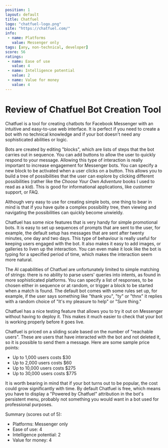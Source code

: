 ```yaml
---
position: 1
layout: default
title: Chatfuel
logo: "chatfuel-logo.png"
site: "https://chatfuel.com/"
info:
 - name: Platforms
   value: Messenger only
tags: [any, non-technical, developer]
score: 56
ratings:
 - name: Ease of use
   value: 4
 - name: Intelligence potential
   value: 2
 - name: Value for money
   value: 4
---
```



Review of Chatfuel Bot Creation Tool
====================================

Chatfuel is a tool for creating chatbots for Facebook Messenger with
an intuitive and easy-to-use web interface. It is perfect if you need
to create a bot with no technical knowledge and if your bot doesn't
need any sophisticated abilities or logic.

Bots are created by editing "blocks", which are lists of steps that
the bot carries out in sequence. You can add buttons to allow the user
to quickly respond to your message. Allowing this type of interaction
is really important to increase engagement for Messenger bots. You can
specify a new block to be activated when a user clicks on a
button. This allows you to build a tree of possibilities that the user
can explore by clicking different possibilities (rather like the
_Choose Your Own Adventure_ books I used to read as a kid). This is
good for informational applications, like customer support, or FAQ.

Although very easy to use for creating simple bots, one thing to bear
in mind is that if you have quite a complex possibility tree, then
viewing and navigating the possibilities can quickly become unwieldy.

Chatfuel has some nice features that is very handy for simple
promotional bots. It is easy to set up sequences of prompts that
are sent to the user, for example, the default setup has messages that
are sent after twenty minutes, one day and two days. This type of
behaviour is really useful for keeping users engaged with the bot. It
also makes it easy to add images, or galleries to liven up the
interaction. You can even make it look like the bot is typing for a
specified period of time, which makes the interaction seem more
natural.

The AI capabilities of Chatfuel are unfortunately limited to simple
matching of strings: there is no ability to parse users' queries into
intents, as found in more sophisticated platforms. You can specify a
list of responses, to be chosen either in sequence or at random, or
trigger a block to be started when a match is found. The default bot
comes with some rules set up, for example, if the user says something
like "thank you", "ty" or "thnx" it replies with a random choice of
"It's my pleasure to help" or "Sure thing."

Chatfuel has a nice testing feature that allows you to try it out on
Messenger without having to deploy it. This makes it much easier to
check that your bot is working properly before it goes live.

Chatfuel is priced on a sliding scale based on the number of
"reachable users". These are users that have interacted with the bot
and not deleted it, so it is possible to send them a message. Here are
some sample price points:

 - Up to 1,000 users costs $30
 - Up to 2,000 users costs $60
 - Up to 10,000 users costs $275
 - Up to 30,000 users costs $775
 
It is worth bearing in mind that if your bot turns out to be popular,
the cost could grow significantly with time. By default Chatfuel is
free, which means you have to display a "Powered by Chatfuel"
attribution in the bot's persistent menu, probably not something you
would want in a bot used for professional purposes.

Summary (scores out of 5):

 - Platforms: Messenger only
 - Ease of use: 4
 - Intelligence potential: 2
 - Value for money: 4


